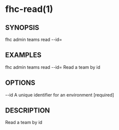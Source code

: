 fhc-read(1)
===========
## SYNOPSIS

 fhc admin teams read --id=<id>

## EXAMPLES

  fhc admin teams read --id=<id>     Read a team by id


## OPTIONS

  --id  A unique identifier for an environment  [required]

## DESCRIPTION

Read a team by id

